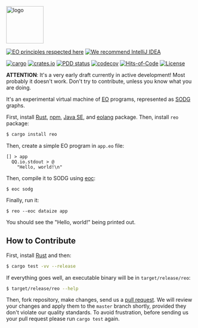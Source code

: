 <img alt="logo" src="https://www.objectionary.com/cactus.svg" height="100px" />

[![EO principles respected here](https://www.elegantobjects.org/badge.svg)](https://www.elegantobjects.org)
[![We recommend IntelliJ IDEA](https://www.elegantobjects.org/intellij-idea.svg)](https://www.jetbrains.com/idea/)

[![cargo](https://github.com/objectionary/reo/actions/workflows/cargo.yml/badge.svg)](https://github.com/objectionary/reo/actions/workflows/cargo.yml)
[![crates.io](https://img.shields.io/crates/v/reo.svg)](https://crates.io/crates/reo)
[![PDD status](http://www.0pdd.com/svg?name=objectionary/reo)](http://www.0pdd.com/p?name=objectionary/reo)
[![codecov](https://codecov.io/gh/objectionary/reo/branch/master/graph/badge.svg)](https://codecov.io/gh/objectionary/reo)
[![Hits-of-Code](https://hitsofcode.com/github/objectionary/reo)](https://hitsofcode.com/view/github/objectionary/reo)
[![License](https://img.shields.io/badge/license-MIT-green.svg)](https://github.com/objectionary/reo/blob/master/LICENSE.txt)

**ATTENTION**: It's a very early draft currently in active development!
Most probably it doesn't work. Don't try to contribute, unless you know
what you are doing.

It's an experimental virtual machine of [EO](https://www.eolang.org) programs, 
represented as [SODG](https://github.com/objectionary/sodg) graphs.

First, install
[Rust](https://www.rust-lang.org/tools/install),
[npm](https://docs.npmjs.com/downloading-and-installing-node-js-and-npm),
[Java SE](https://www.oracle.com/java/technologies/downloads/),
and [eolang](https://www.npmjs.com/package/eolang) package.
Then, install `reo` package:

```bash
$ cargo install reo
```

Then, create a simple EO program in `app.eo` file:

```
[] > app
  QQ.io.stdout > @
    "Hello, world!\n"
```

Then, compile it to SODG using [eoc](https://github.com/objectionary/eoc):

```
$ eoc sodg
```

Finally, run it:

```
$ reo --eoc dataize app
```

You should see the "Hello, world!" being printed out.

## How to Contribute

First, install [Rust](https://www.rust-lang.org/tools/install) and then:

```bash
$ cargo test -vv --release
```

If everything goes well, an executable binary will be in `target/release/reo`:

```bash
$ target/release/reo --help
```

Then, fork repository, make changes, send us a [pull request](https://www.yegor256.com/2014/04/15/github-guidelines.html).
We will review your changes and apply them to the `master` branch shortly,
provided they don't violate our quality standards. To avoid frustration,
before sending us your pull request please run `cargo test` again.
